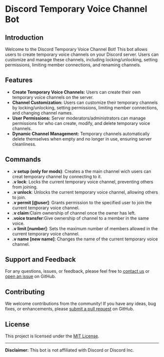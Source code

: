 # Discord Temporary Voice Channel Bot



## Introduction

Welcome to the Discord Temporary Voice Channel Bot! This bot allows users to create temporary voice channels on your Discord server. Users can customize and manage these channels, including locking/unlocking, setting permissions, limiting member connections, and renaming channels.

## Features

- **Create Temporary Voice Channels:** Users can create their own temporary voice channels on the server.
- **Channel Customization:** Users can customize their temporary channels by locking/unlocking, setting permissions, limiting member connections, and changing channel names.
- **User Permissions:** Server moderators/administrators can manage permissions for who can create, modify, and delete temporary voice channels.
- **Dynamic Channel Management:** Temporary channels automatically delete themselves when empty and no longer in use, ensuring server cleanliness.



## Commands

- **.v setup (only for mods)**: Creates a the main channel wich users can creat temporary channel by connecting to it.
- **.v lock**: Locks the current temporary voice channel, preventing others from joining.
- **.v unlock**: Unlocks the current temporary voice channel, allowing others to join.
- **.v permit [@user]**: Grants permission to the specified user to join the current temporary voice channel.
- **.v claim**:Claim ownership of channel once the owner has left.
- **.voice transfer**:Give ownership of channel to a member in the same voice.
- **.v limit [number]**: Sets the maximum number of members allowed in the current temporary voice channel.
- **.v name [new name]**: Changes the name of the current temporary voice channel.

## Support and Feedback

For any questions, issues, or feedback, please feel free to [contact us](elmehdihaytom@gmail.com) or [open an issue]([https://github.com/your/repository/issues](https://github.com/ElmehdiHAYTOM/HIDAN-VOICE/issues)) on GitHub.

## Contributing

We welcome contributions from the community! If you have any ideas, bug fixes, or enhancements, please [submit a pull request]([https://github.com/your/repository/pulls](https://github.com/ElmehdiHAYTOM/HIDAN-VOICE/pulls)) on GitHub.

## License

This project is licensed under the [MIT License](LICENSE).

---

**Disclaimer:** This bot is not affiliated with Discord or Discord Inc.
